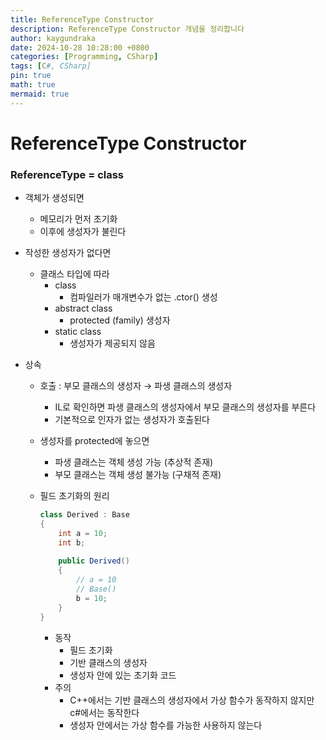 ```yaml
---
title: ReferenceType Constructor
description: ReferenceType Constructor 개념을 정리합니다
author: kaygundraka
date: 2024-10-28 10:28:00 +0800
categories: [Programming, CSharp]
tags: [C#, CSharp]
pin: true
math: true
mermaid: true
---
```


# ReferenceType Constructor

### ReferenceType = class

- 객체가 생성되면
  - 메모리가 먼저 초기화
  - 이후에 생성자가 불린다

- 작성한 생성자가 없다면
    - 클래스 타입에 따라
        - class
            - 컴파일러가 매개변수가 없는 .ctor() 생성
        - abstract class
            - protected (family) 생성자
        - static class
            - 생성자가 제공되지 않음
- 상속
    - 호출 : 부모 클래스의 생성자 → 파생 클래스의 생성자
        - IL로 확인하면 파생 클래스의 생성자에서 부모 클래스의 생성자를 부른다
        - 기본적으로 인자가 없는 생성자가 호출된다
    - 생성자를 protected에 놓으면
        - 파생 클래스는 객체 생성 가능 (추상적 존재)
        - 부모 클래스는 객체 생성 불가능 (구채적 존재)
    - 필드 초기화의 원리
        
        ```csharp
        class Derived : Base
        {
        	int a = 10;
        	int b;
        	
        	public Derived()
        	{
        		// a = 10
        		// Base()
        		b = 10;
        	}
        } 
        ```
        
        - 동작
            - 필드 초기화
            - 기반 클래스의 생성자
            - 생성자 안에 있는 초기화 코드
        - 주의
            - C++에서는 기반 클래스의 생성자에서 가상 함수가 동작하지 않지만 c#에서는 동작한다
            - 생성자 안에서는 가상 함수를 가능한 사용하지 않는다